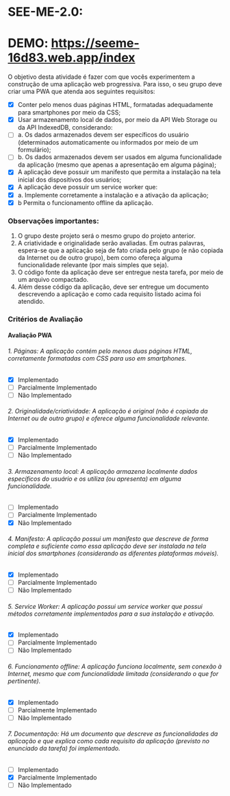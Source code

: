 # SEE-ME-2.0: 
# DEMO: https://seeme-16d83.web.app/index
 
O objetivo desta atividade é fazer com que vocês experimentem a construção de uma aplicação web progressiva.
Para isso, o seu grupo deve criar uma PWA que atenda aos seguintes requisitos:

- [x] Conter pelo menos duas páginas HTML, formatadas adequadamente para smartphones por meio da CSS;
- [x] Usar armazenamento local de dados, por meio da API Web Storage ou da API IndexedDB, considerando:
- [ ] a. Os dados armazenados devem ser específicos do usuário (determinados automaticamente ou informados por meio de um formulário);
- [ ] b. Os dados armazenados devem ser usados em alguma funcionalidade da aplicação (mesmo que apenas a apresentação em alguma página);
- [x] A aplicação deve possuir um manifesto que permita a instalação na tela inicial dos dispositivos dos usuários;
- [x] A aplicação deve possuir um service worker que:
- [x] a. Implemente corretamente a instalação e a ativação da aplicação;
- [x] b Permita o funcionamento offline da aplicação.

### Observações importantes:

1. O grupo deste projeto será o mesmo grupo do projeto anterior.
2. A criatividade e originalidade serão avaliadas. Em outras palavras, espera-se que a aplicação seja de fato criada pelo grupo (e não copiada da Internet ou de outro grupo), bem como ofereça alguma funcionalidade relevante (por mais simples que seja).
3. O código fonte da aplicação deve ser entregue nesta tarefa, por meio de um arquivo compactado.
4. Além desse código da aplicação, deve ser entregue um documento descrevendo a aplicação e como cada requisito listado acima foi atendido.

### Critérios de Avaliação
#### Avaliação PWA

###### 1. Páginas: A aplicação contém pelo menos duas páginas HTML, corretamente formatadas com CSS para uso em smartphones.
- [x] Implementado 
- [ ] Parcialmente Implementado 
- [ ] Não Implementado

###### 2. Originalidade/criatividade: A aplicação é original (não é copiada da Internet ou de outro grupo) e oferece alguma funcionalidade relevante.
- [x] Implementado 
- [ ] Parcialmente Implementado 
- [ ] Não Implementado

###### 3. Armazenamento local: A aplicação armazena localmente dados específicos do usuário e os utiliza (ou apresenta) em alguma funcionalidade.
- [ ] Implementado 
- [ ] Parcialmente Implementado 
- [x] Não Implementado

###### 4. Manifesto: A aplicação possui um manifesto que descreve de forma completa e suficiente como essa aplicação deve ser instalada na tela inicial dos smartphones (considerando as diferentes plataformas móveis).
- [x] Implementado 
- [ ] Parcialmente Implementado 
- [ ] Não Implementado

###### 5. Service Worker: A aplicação possui um service worker que possui métodos corretamente implementados para a sua instalação e ativação.
- [x] Implementado 
- [ ] Parcialmente Implementado 
- [ ] Não Implementado

###### 6. Funcionamento offline: A aplicação funciona localmente, sem conexão à Internet, mesmo que com funcionalidade limitada (considerando o que for pertinente).
- [x] Implementado 
- [ ] Parcialmente Implementado 
- [ ] Não Implementado

###### 7. Documentação: Há um documento que descreve as funcionalidades da aplicação e que explica como cada requisito da aplicação (previsto no enunciado da tarefa) foi implementado.
- [ ] Implementado 
- [x] Parcialmente Implementado 
- [ ] Não Implementado
